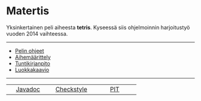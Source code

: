 Matertis
========

Yksinkertainen peli aiheesta **tetris**. Kyseessä siis ohjelmoinnin harjoitustyö vuoden 2014 vaihteessa.

- - -

* [Pelin ohjeet](Dokumentointi/ohjeet.md)<br>
* [Aihemäärittely](Dokumentointi/aiheenKuvausJaRakenne.md)<br>
* [Tuntikirjanpito](Dokumentointi/tuntikirjanpito.md)<br>
* [Luokkakaavio](Dokumentointi/luokkakaavio.png)

- - -


<table>
  <tr>
    <td width="100px" align="middle"><a href="http://tilastokeskus.github.io/Matertis/site/apidocs/index.html">Javadoc</a></td>
    <td width="100px" align="middle"><a href="http://tilastokeskus.github.io/Matertis/site/checkstyle.html">Checkstyle</a></td>
    <td width="100px" align="middle"><a href="http://tilastokeskus.github.io/Matertis/pit/">PIT</a></td>
  </tr>
</table>
